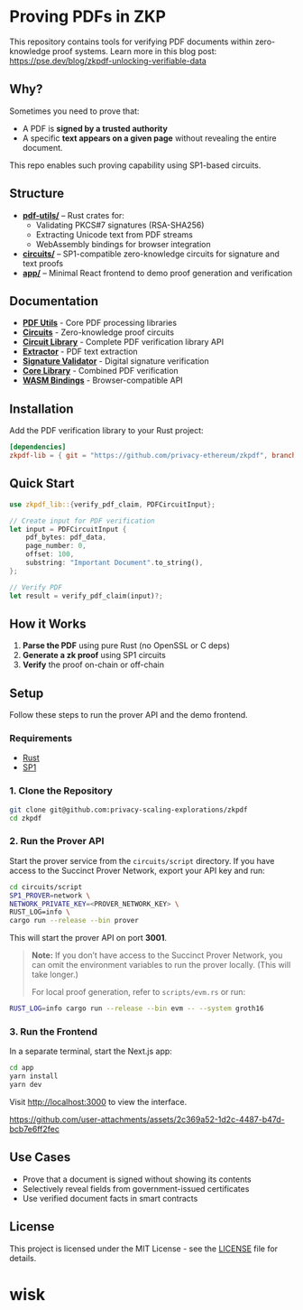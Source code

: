# Proving PDFs in ZKP

This repository contains tools for verifying PDF documents within zero-knowledge proof systems.
Learn more in this blog post: https://pse.dev/blog/zkpdf-unlocking-verifiable-data

## Why?

Sometimes you need to prove that:

- A PDF is **signed by a trusted authority**
- A specific **text appears on a given page** without revealing the entire document.

This repo enables such proving capability using SP1-based circuits.

## Structure

- **[pdf-utils/](pdf-utils/)** – Rust crates for:
  - Validating PKCS#7 signatures (RSA-SHA256)
  - Extracting Unicode text from PDF streams
  - WebAssembly bindings for browser integration
- **[circuits/](circuits/)** – SP1-compatible zero-knowledge circuits for signature and text proofs
- **[app/](app/)** – Minimal React frontend to demo proof generation and verification

## Documentation

- **[PDF Utils](pdf-utils/README.md)** - Core PDF processing libraries
- **[Circuits](circuits/README.md)** - Zero-knowledge proof circuits
- **[Circuit Library](circuits/lib/README.md)** -  Complete PDF verification library API
- **[Extractor](pdf-utils/extractor/README.md)** - PDF text extraction
- **[Signature Validator](pdf-utils/signature-validator/README.md)** - Digital signature verification
- **[Core Library](pdf-utils/core/README.md)** - Combined PDF verification
- **[WASM Bindings](pdf-utils/wasm/README.md)** - Browser-compatible API

## Installation

Add the PDF verification library to your Rust project:

```toml
[dependencies]
zkpdf-lib = { git = "https://github.com/privacy-ethereum/zkpdf", branch = "main", subdir = "circuits/lib" }
```

## Quick Start

```rust
use zkpdf_lib::{verify_pdf_claim, PDFCircuitInput};

// Create input for PDF verification
let input = PDFCircuitInput {
    pdf_bytes: pdf_data,
    page_number: 0,
    offset: 100,
    substring: "Important Document".to_string(),
};

// Verify PDF
let result = verify_pdf_claim(input)?;
```

## How it Works

1. **Parse the PDF** using pure Rust (no OpenSSL or C deps)
2. **Generate a zk proof** using SP1 circuits
3. **Verify** the proof on-chain or off-chain

## Setup

Follow these steps to run the prover API and the demo frontend.

### Requirements

- [Rust](https://rustup.rs/)
- [SP1](https://docs.succinct.xyz/docs/sp1/getting-started/install)

### 1. Clone the Repository

```bash
git clone git@github.com:privacy-scaling-explorations/zkpdf
cd zkpdf
```

### 2. Run the Prover API

Start the prover service from the `circuits/script` directory. If you have access to the Succinct Prover Network, export your API key and run:

```bash
cd circuits/script
SP1_PROVER=network \
NETWORK_PRIVATE_KEY=<PROVER_NETWORK_KEY> \
RUST_LOG=info \
cargo run --release --bin prover
```

This will start the prover API on port **3001**.

> **Note:** If you don’t have access to the Succinct Prover Network, you can omit the environment variables to run the prover locally. (This will take longer.)
>
> For local proof generation, refer to `scripts/evm.rs` or run:

```bash
RUST_LOG=info cargo run --release --bin evm -- --system groth16
```

### 3. Run the Frontend

In a separate terminal, start the Next.js app:

```bash
cd app
yarn install
yarn dev
```

Visit [http://localhost:3000](http://localhost:3000) to view the interface.

https://github.com/user-attachments/assets/2c369a52-1d2c-4487-b47d-bcb7e6ff2fec

## Use Cases

- Prove that a document is signed without showing its contents
- Selectively reveal fields from government-issued certificates
- Use verified document facts in smart contracts

## License

This project is licensed under the MIT License - see the [LICENSE](LICENSE) file for details.
# wisk
